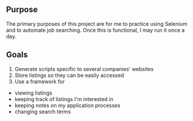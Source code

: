 ## Purpose
The primary purposes of this project are for me to practice using Selenium and
to automate job searching.  Once this is functional, I may run it once a day.

## Goals
1. Generate scripts specific to several companies' websites
2. Store listings so they can be easily accessed
3. Use a framework for
  - viewing listings
  - keeping track of listings I'm interested in
  - keeping notes on my application processes
  - changing search terms
